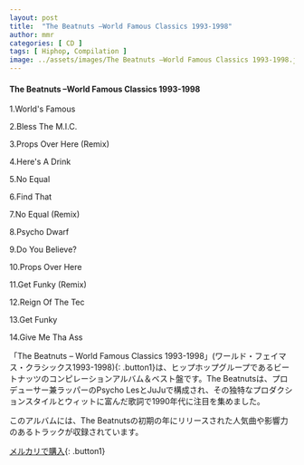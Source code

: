 ```yaml
---
layout: post
title:  "The Beatnuts –World Famous Classics 1993-1998"
author: mmr
categories: [ CD ]
tags: [ Hiphop, Compilation ]
image: ../assets/images/The Beatnuts –World Famous Classics 1993-1998.jpg
---
```


#### The Beatnuts –World Famous Classics 1993-1998

1.World's Famous

2.Bless The M.I.C.

3.Props Over Here (Remix)

4.Here's A Drink

5.No Equal

6.Find That

7.No Equal (Remix)

8.Psycho Dwarf

9.Do You Believe?

10.Props Over Here

11.Get Funky (Remix)

12.Reign Of The Tec

13.Get Funky

14.Give Me Tha Ass

「The Beatnuts – World Famous Classics 1993-1998」(ワールド・フェイマス・クラシックス1993-1998){: .button1}は、ヒップホップグループであるビートナッツのコンピレーションアルバム＆ベスト盤です。The Beatnutsは、プロデューサー兼ラッパーのPsycho LesとJuJuで構成され、その独特なプロダクションスタイルとウィットに富んだ歌詞で1990年代に注目を集めました。

このアルバムには、The Beatnutsの初期の年にリリースされた人気曲や影響力のあるトラックが収録されています。



[メルカリで購入](https://jp.mercari.com/item/m55154639972){: .button1}
